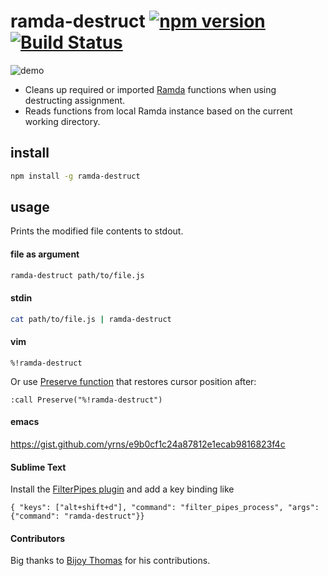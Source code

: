# ramda-destruct [![npm version](https://badge.fury.io/js/ramda-destruct.svg)](https://www.npmjs.com/package/ramda-destruct) [![Build Status](https://travis-ci.org/raine/ramda-destruct.svg?branch=master)](https://travis-ci.org/raine/ramda-destruct)

![demo](https://raw.githubusercontent.com/raine/ramda-destruct/media/demo.gif)

- Cleans up required or imported [Ramda](http://ramdajs.com) functions when
  using destructing assignment.
- Reads functions from local Ramda instance based on the current working
  directory.

## install

```sh
npm install -g ramda-destruct
```

## usage

Prints the modified file contents to stdout.

#### file as argument

```sh
ramda-destruct path/to/file.js
```

#### stdin

```sh
cat path/to/file.js | ramda-destruct
```

#### vim

```
%!ramda-destruct
```

Or use [Preserve function](https://technotales.wordpress.com/2010/03/31/preserve-a-vim-function-that-keeps-your-state/)
that restores cursor position after:

```
:call Preserve("%!ramda-destruct")
```

#### emacs

https://gist.github.com/yrns/e9b0cf1c24a87812e1ecab9816823f4c

#### Sublime Text
Install the [FilterPipes plugin](https://packagecontrol.io/packages/FilterPipes) and add a key binding like
```
{ "keys": ["alt+shift+d"], "command": "filter_pipes_process", "args": {"command": "ramda-destruct"}}
```

#### Contributors

Big thanks to [Bijoy Thomas](https://github.com/bijoythomas) for his contributions.
